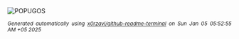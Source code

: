 <div align="justify">
<picture>
    <source media="(prefers-color-scheme: dark)" srcset="https://i.ibb.co/G7SNymC/output-gif.gif">
    <source media="(prefers-color-scheme: light)" srcset="https://i.ibb.co/G7SNymC/output-gif.gif">
    <img alt="POPUGOS" src="https://i.ibb.co/G7SNymC/output-gif.gif">
</picture>

<sub><i>Generated automatically using [x0rzavi/github-readme-terminal](https://github.com/x0rzavi/github-readme-terminal) on Sun Jan 05 05:52:55 AM +05 2025</i></sub>
</div>